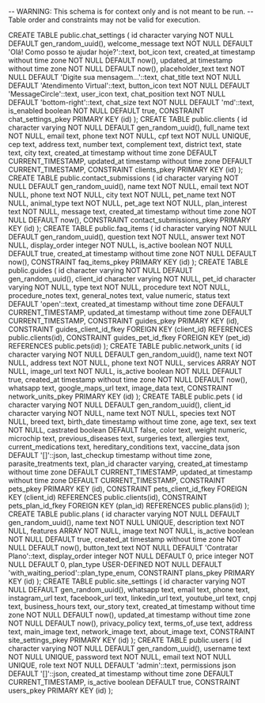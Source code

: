 -- WARNING: This schema is for context only and is not meant to be run.
-- Table order and constraints may not be valid for execution.

CREATE TABLE public.chat_settings (
  id character varying NOT NULL DEFAULT gen_random_uuid(),
  welcome_message text NOT NULL DEFAULT 'Olá! Como posso te ajudar hoje?'::text,
  bot_icon text,
  created_at timestamp without time zone NOT NULL DEFAULT now(),
  updated_at timestamp without time zone NOT NULL DEFAULT now(),
  placeholder_text text NOT NULL DEFAULT 'Digite sua mensagem...'::text,
  chat_title text NOT NULL DEFAULT 'Atendimento Virtual'::text,
  button_icon text NOT NULL DEFAULT 'MessageCircle'::text,
  user_icon text,
  chat_position text NOT NULL DEFAULT 'bottom-right'::text,
  chat_size text NOT NULL DEFAULT 'md'::text,
  is_enabled boolean NOT NULL DEFAULT true,
  CONSTRAINT chat_settings_pkey PRIMARY KEY (id)
);
CREATE TABLE public.clients (
  id character varying NOT NULL DEFAULT gen_random_uuid(),
  full_name text NOT NULL,
  email text,
  phone text NOT NULL,
  cpf text NOT NULL UNIQUE,
  cep text,
  address text,
  number text,
  complement text,
  district text,
  state text,
  city text,
  created_at timestamp without time zone DEFAULT CURRENT_TIMESTAMP,
  updated_at timestamp without time zone DEFAULT CURRENT_TIMESTAMP,
  CONSTRAINT clients_pkey PRIMARY KEY (id)
);
CREATE TABLE public.contact_submissions (
  id character varying NOT NULL DEFAULT gen_random_uuid(),
  name text NOT NULL,
  email text NOT NULL,
  phone text NOT NULL,
  city text NOT NULL,
  pet_name text NOT NULL,
  animal_type text NOT NULL,
  pet_age text NOT NULL,
  plan_interest text NOT NULL,
  message text,
  created_at timestamp without time zone NOT NULL DEFAULT now(),
  CONSTRAINT contact_submissions_pkey PRIMARY KEY (id)
);
CREATE TABLE public.faq_items (
  id character varying NOT NULL DEFAULT gen_random_uuid(),
  question text NOT NULL,
  answer text NOT NULL,
  display_order integer NOT NULL,
  is_active boolean NOT NULL DEFAULT true,
  created_at timestamp without time zone NOT NULL DEFAULT now(),
  CONSTRAINT faq_items_pkey PRIMARY KEY (id)
);
CREATE TABLE public.guides (
  id character varying NOT NULL DEFAULT gen_random_uuid(),
  client_id character varying NOT NULL,
  pet_id character varying NOT NULL,
  type text NOT NULL,
  procedure text NOT NULL,
  procedure_notes text,
  general_notes text,
  value numeric,
  status text DEFAULT 'open'::text,
  created_at timestamp without time zone DEFAULT CURRENT_TIMESTAMP,
  updated_at timestamp without time zone DEFAULT CURRENT_TIMESTAMP,
  CONSTRAINT guides_pkey PRIMARY KEY (id),
  CONSTRAINT guides_client_id_fkey FOREIGN KEY (client_id) REFERENCES public.clients(id),
  CONSTRAINT guides_pet_id_fkey FOREIGN KEY (pet_id) REFERENCES public.pets(id)
);
CREATE TABLE public.network_units (
  id character varying NOT NULL DEFAULT gen_random_uuid(),
  name text NOT NULL,
  address text NOT NULL,
  phone text NOT NULL,
  services ARRAY NOT NULL,
  image_url text NOT NULL,
  is_active boolean NOT NULL DEFAULT true,
  created_at timestamp without time zone NOT NULL DEFAULT now(),
  whatsapp text,
  google_maps_url text,
  image_data text,
  CONSTRAINT network_units_pkey PRIMARY KEY (id)
);
CREATE TABLE public.pets (
  id character varying NOT NULL DEFAULT gen_random_uuid(),
  client_id character varying NOT NULL,
  name text NOT NULL,
  species text NOT NULL,
  breed text,
  birth_date timestamp without time zone,
  age text,
  sex text NOT NULL,
  castrated boolean DEFAULT false,
  color text,
  weight numeric,
  microchip text,
  previous_diseases text,
  surgeries text,
  allergies text,
  current_medications text,
  hereditary_conditions text,
  vaccine_data json DEFAULT '[]'::json,
  last_checkup timestamp without time zone,
  parasite_treatments text,
  plan_id character varying,
  created_at timestamp without time zone DEFAULT CURRENT_TIMESTAMP,
  updated_at timestamp without time zone DEFAULT CURRENT_TIMESTAMP,
  CONSTRAINT pets_pkey PRIMARY KEY (id),
  CONSTRAINT pets_client_id_fkey FOREIGN KEY (client_id) REFERENCES public.clients(id),
  CONSTRAINT pets_plan_id_fkey FOREIGN KEY (plan_id) REFERENCES public.plans(id)
);
CREATE TABLE public.plans (
  id character varying NOT NULL DEFAULT gen_random_uuid(),
  name text NOT NULL UNIQUE,
  description text NOT NULL,
  features ARRAY NOT NULL,
  image text NOT NULL,
  is_active boolean NOT NULL DEFAULT true,
  created_at timestamp without time zone NOT NULL DEFAULT now(),
  button_text text NOT NULL DEFAULT 'Contratar Plano'::text,
  display_order integer NOT NULL DEFAULT 0,
  price integer NOT NULL DEFAULT 0,
  plan_type USER-DEFINED NOT NULL DEFAULT 'with_waiting_period'::plan_type_enum,
  CONSTRAINT plans_pkey PRIMARY KEY (id)
);
CREATE TABLE public.site_settings (
  id character varying NOT NULL DEFAULT gen_random_uuid(),
  whatsapp text,
  email text,
  phone text,
  instagram_url text,
  facebook_url text,
  linkedin_url text,
  youtube_url text,
  cnpj text,
  business_hours text,
  our_story text,
  created_at timestamp without time zone NOT NULL DEFAULT now(),
  updated_at timestamp without time zone NOT NULL DEFAULT now(),
  privacy_policy text,
  terms_of_use text,
  address text,
  main_image text,
  network_image text,
  about_image text,
  CONSTRAINT site_settings_pkey PRIMARY KEY (id)
);
CREATE TABLE public.users (
  id character varying NOT NULL DEFAULT gen_random_uuid(),
  username text NOT NULL UNIQUE,
  password text NOT NULL,
  email text NOT NULL UNIQUE,
  role text NOT NULL DEFAULT 'admin'::text,
  permissions json DEFAULT '[]'::json,
  created_at timestamp without time zone DEFAULT CURRENT_TIMESTAMP,
  is_active boolean DEFAULT true,
  CONSTRAINT users_pkey PRIMARY KEY (id)
);